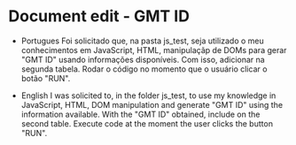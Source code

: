 # Document edit - GMT ID

- Portugues
Foi solicitado que, na pasta js_test, seja utilizado o meu conhecimentos em JavaScript, HTML, manipulaçãp de DOMs para gerar "GMT ID" usando informações disponíveis. Com isso, adicionar na segunda tabela. Rodar o código no momento que o usuário clicar o botão "RUN".

- English
I was solicited to, in the folder js_test, to use my knowledge in JavaScript, HTML, DOM manipulation and generate "GMT ID" using the information available. With the "GMT ID" obtained, include on the second table. Execute code at the moment the user clicks the button "RUN".
